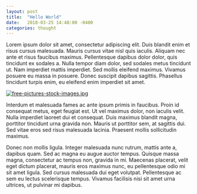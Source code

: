 ```yaml
---
layout: post
title:  "Hello World"
date:   2018-03-25 14:48:00 -0400
categories: thought
---
```

Lorem ipsum dolor sit amet, consectetur adipiscing elit. Duis blandit enim et risus cursus malesuada. Mauris cursus vitae nisl quis iaculis. Aliquam nec ante et risus faucibus maximus. Pellentesque dapibus dolor dolor, quis tincidunt ex sodales a. Nulla tempor diam dolor, sed sodales metus tincidunt ut. Nam imperdiet mattis imperdiet. Sed mollis eleifend maximus. Vivamus posuere eu massa in posuere. Donec suscipit dapibus sagittis. Phasellus tincidunt turpis enim, eu eleifend enim imperdiet sit amet.

[![free-pictures-stock-images.jpg](https://svbtleusercontent.com/6kf0nx5bywfv9q_small.jpg)](https://svbtleusercontent.com/6kf0nx5bywfv9q.jpg)

Interdum et malesuada fames ac ante ipsum primis in faucibus. Proin id consequat metus, eget feugiat est. Ut vel maximus dolor, non iaculis velit. Nulla imperdiet laoreet dui et consequat. Duis maximus blandit magna, porttitor tincidunt urna gravida non. Mauris ut porttitor sem, at sagittis dui. Sed vitae eros sed risus malesuada lacinia. Praesent mollis sollicitudin maximus.

Donec non mollis ligula. Integer malesuada nunc rutrum, mattis ante a, dapibus quam. Sed ac magna eu augue auctor tempus. Quisque massa magna, consectetur ac tempus non, gravida in mi. Maecenas placerat, velit eget dictum placerat, mauris eros maximus nunc, eu pellentesque odio mi sit amet ligula. Sed cursus malesuada dui eget volutpat. Pellentesque ac sem eu lectus scelerisque tempus. Vivamus facilisis nisi sit amet urna ultrices, ut pulvinar mi dapibus.

